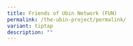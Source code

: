```yaml
---
title: Friends of Ubin Network (FUN)
permalink: /the-ubin-project/permalink/
variant: tiptap
description: ""
---
```

<p></p>